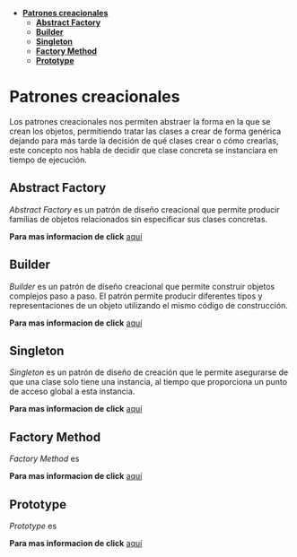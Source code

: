 - [**Patrones creacionales**](#patrones-creacionales)
  - [**Abstract Factory**](#abstract-factory)
  - [**Builder**](#builder)
  - [**Singleton**](#singleton)
  - [**Factory Method**](#factory-method)
  - [**Prototype**](#prototype)

# **Patrones creacionales**

Los patrones creacionales nos permiten abstraer la forma en la que se crean los objetos, 
permitiendo tratar las clases a crear de forma genérica dejando para más tarde la
decisión de qué clases crear o cómo crearlas, este concepto nos habla de decidir que clase concreta se
instanciara en tiempo de ejecución.

## **Abstract Factory**

*Abstract Factory* es un patrón de diseño creacional que permite producir familias de objetos relacionados sin especificar sus clases concretas.

**Para mas informacion de click** [aquí](AbstractFactory)


## **Builder**

*Builder* es un patrón de diseño creacional que permite construir objetos complejos paso a paso. El patrón permite producir diferentes tipos y representaciones de un objeto utilizando el mismo código de construcción.

**Para mas informacion de click** [aquí](Builder2)

## **Singleton**

*Singleton* es un patrón de diseño de creación que le permite asegurarse de que una clase solo tiene una instancia, al tiempo que proporciona un punto de acceso global a esta instancia.

**Para mas informacion de click** [aquí](Singleton)

## **Factory Method**

*Factory Method* es

**Para mas informacion de click** [aquí](FactoryMethod)

## **Prototype**

*Prototype* es

**Para mas informacion de click** [aquí](Prototype)